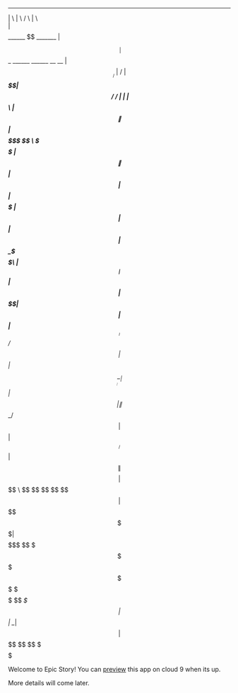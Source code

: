 
   ________            __                   ______     __                                   
|        \          |  \                 /      \   |  \                                  
| $$$$$$$$  ______   \$$  _______       |  $$$$$$\ _| $$_     ______    ______   __    __ 
| $$__     /      \ |  \ /       \      | $$___\$$|   $$ \   /      \  /      \ |  \  |  \
| $$  \   |  $$$$$$\| $$|  $$$$$$$       \$$    \  \$$$$$$  |  $$$$$$\|  $$$$$$\| $$  | $$
| $$$$$   | $$  | $$| $$| $$             _\$$$$$$\  | $$ __ | $$  | $$| $$   \$$| $$  | $$
| $$_____ | $$__/ $$| $$| $$_____       |  \__| $$  | $$|  \| $$__/ $$| $$      | $$__/ $$
| $$     \| $$    $$| $$ \$$     \       \$$    $$   \$$  $$ \$$    $$| $$       \$$    $$
 \$$$$$$$$| $$$$$$$  \$$  \$$$$$$$        \$$$$$$     \$$$$   \$$$$$$  \$$       _\$$$$$$$
          | $$                                                                  |  \__| $$
          | $$                                                                   \$$    $$
           \$$                                                                    \$$$$$$  


Welcome to Epic Story!
You can [preview](https://epic-story-nathanbland.c9.io) this app on cloud 9 when its up. 

More details will come later.